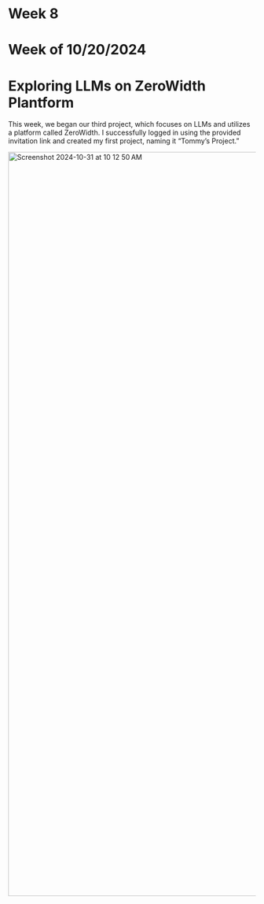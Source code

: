 # Week 8
# Week of 10/20/2024
# Exploring LLMs on ZeroWidth Plantform 
This week, we began our third project, which focuses on LLMs and utilizes a platform called ZeroWidth. I successfully logged in using the provided invitation link and created my first project, naming it “Tommy’s Project.”

<img width="1512" alt="Screenshot 2024-10-31 at 10 12 50 AM" src="https://github.com/user-attachments/assets/286b268d-4b13-4d03-90be-b140fa8e9fe9">

